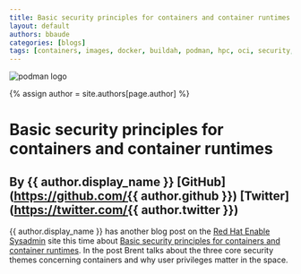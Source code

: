 ```yaml
---
title: Basic security principles for containers and container runtimes  
layout: default
authors: bbaude
categories: [blogs]
tags: [containers, images, docker, buildah, podman, hpc, oci, security, runtime]
---
```

![podman logo](https://podman.io/images/podman.svg)

{% assign author = site.authors[page.author] %}

# Basic security principles for containers and container runtimes  
## By {{ author.display_name }} [GitHub](https://github.com/{{ author.github }}) [Twitter](https://twitter.com/{{ author.twitter }})

{{ author.display_name }} has another blog post on the [Red Hat Enable Sysadmin](https://www.redhat.com/sysadmin/) site this time about [Basic security principles for containers and container runtimes](https://www.redhat.com/sysadmin/basic-security-principles-containers).  In the post Brent talks about the three core security themes concerning containers and why user privileges matter in the space.

